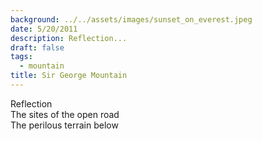 ```yaml
---
background: ../../assets/images/sunset_on_everest.jpeg
date: 5/20/2011
description: Reflection...
draft: false
tags:
  - mountain
title: Sir George Mountain
---
```

  
Reflection  
The sites of the open road  
The perilous terrain below  
